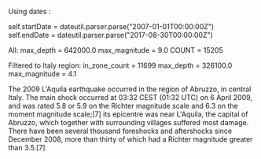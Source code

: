 
Using dates :

self.startDate = dateutil.parser.parse("2007-01-01T00:00:00Z")
self.endDate = dateutil.parser.parse("2017-08-30T00:00:00Z")

All:
max_depth = 642000.0
max_magnitude = 9.0
COUNT = 15205

Filtered to Italy region:
in_zone_count = 11699
max_depth = 326100.0
max_magnitude = 4.1

The 2009 L'Aquila earthquake occurred in the region of Abruzzo, in central Italy. The main shock occurred at 03:32 CEST (01:32 UTC) on 6 April 2009, and was rated 5.8 or 5.9 on the Richter magnitude scale and 6.3 on the moment magnitude scale;[7] its epicentre was near L'Aquila, the capital of Abruzzo, which together with surrounding villages suffered most damage. There have been several thousand foreshocks and aftershocks since December 2008, more than thirty of which had a Richter magnitude greater than 3.5.[7]
